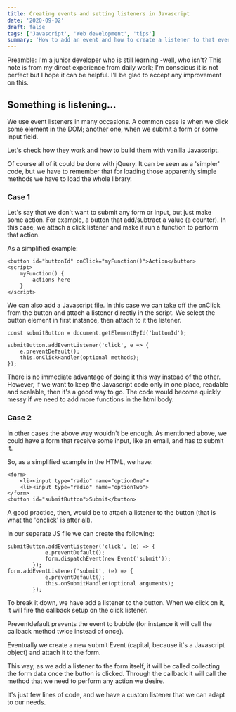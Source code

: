 ```yaml
---
title: Creating events and setting listeners in Javascript
date: '2020-09-02'
draft: false
tags: ['Javascript', 'Web development', 'tips']
summary: 'How to add an event and how to create a listener to that event'
---
```


Preamble: I'm a junior developer who is still learning -well, who isn't? This note is from my direct experience from daily work; I'm conscious it is not perfect but I hope it can be helpful. I'll be glad to accept any improvement on this.

## Something is listening...

We use event listeners in many occasions.
A common case is when we click some element in the DOM; another one, when we submit a form or some input field.

Let's check how they work and how to build them with vanilla Javascript.

Of course all of it could be done with jQuery. It can be seen as a 'simpler' code, but we have to remember that for loading those apparently simple methods we have to load the whole library.

### Case 1

Let's say that we don't want to submit any form or input, but just make some action. For example, a button that add/subtract a value (a counter). In this case, we attach a click listener and make it run a function to perform that action.

As a simplified example:

```
<button id="buttonId" onClick="myFunction()">Action</button>
<script>
    myFunction() {
        actions here
    }
</script>
```

We can also add a Javascript file. In this case we can take off the onClick from the button and attach a listener directly in the script. We select the button element in first instance, then attach to it the listener.

```
const submitButton = document.getElementById('buttonId');

submitButton.addEventListener('click', e => {
    e.preventDefault();
    this.onClickHandler(optional methods);
});
```

There is no immediate advantage of doing it this way instead of the other. However, if we want to keep the Javascript code only in one place, readable and scalable, then it's a good way to go.
The code would become quickly messy if we need to add more functions in the html body.

### Case 2

In other cases the above way wouldn't be enough. As mentioned above, we could have a form that receive some input, like an email, and has to submit it.

So, as a simplified example in the HTML, we have:

```
<form>
    <li><input type="radio" name="optionOne">
    <li><input type="radio" name="optionTwo">
</form>
<button id="submitButton">Submit</button>
```

A good practice, then, would be to attach a listener to the button (that is what the 'onclick' is after all).

In our separate JS file we can create the following:

```
submitButton.addEventListener('click', (e) => {
            e.preventDefault();
            form.dispatchEvent(new Event('submit'));
        });
form.addEventListener('submit', (e) => {
            e.preventDefault();
            this.onSubmitHandler(optional arguments);
        });
```

To break it down, we have add a listener to the button. When we click on it, it will fire the callback setup on the click listener.

Preventdefault prevents the event to bubble (for instance it will call the callback method twice instead of once).

Eventually we create a new submit Event (capital, because it's a Javascript object) and attach it to the form.

This way, as we add a listener to the form itself, it will be called collecting the form data once the button is clicked.
Through the callback it will call the method that we need to perform any action we desire.

It's just few lines of code, and we have a custom listener that we can adapt to our needs.
